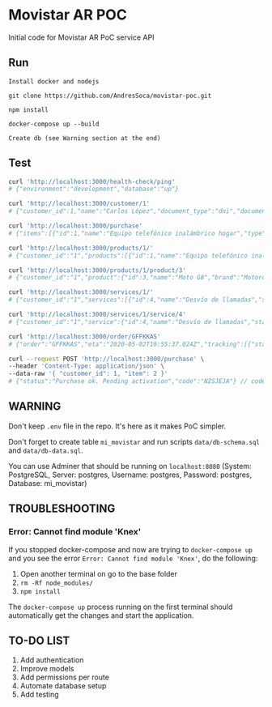 # Movistar AR POC 

Initial code for Movistar AR PoC service API

## Run

    Install docker and nodejs

    git clone https://github.com/AndresSoca/movistar-poc.git

    npm install

    docker-compose up --build

    Create db (see Warning section at the end)

## Test

```sh
curl 'http://localhost:3000/health-check/ping'
# {"environment":"development","database":"up"}

curl 'http://localhost:3000/customer/1'
# {"customer_id":1,"name":"Carlos López","document_type":"dni","document_id":"123456789"}

curl 'http://localhost:3000/purchase'
# {"items":[{"id":1,"name":"Equipo telefónico inalámbrico hogar","type":"product"},{"id":2,"name":"Moto G6","type":"product"},{"id":3,"name":"Moto G8","type":"product"},{"id":4,"name":"Desvío de llamadas","type":"service"},{"id":5,"name":"Internet 50Mb","type":"service"},{"id":6,"name":"L;inea fija","type":"service"},{"id":7,"name":"Tv digital","type":"service"},{"id":8,"name":"Roaming","type":"service"},{"id":9,"name":"Identificación de llamadas","type":"service"}]}

curl 'http://localhost:3000/products/1/'
# {"customer_id":"1","products":[{"id":1,"name":"Equipo telefónico inalámbrico hogar","brand":"Samsung","category":"landline","status":"activated"},{"id":3,"name":"Moto G8","brand":"Motorola","category":"mobile","status":"delivery_pending"}]}

curl 'http://localhost:3000/products/1/product/3'
# {"customer_id":"1","product":{"id":3,"name":"Moto G8","brand":"Motorola","category":"mobile","status":"delivery_pending","delivereyOrderId":"GFFKKAS"}}

curl 'http://localhost:3000/services/1/'
# {"customer_id":"1","services":[{"id":4,"name":"Desvío de llamadas","start":"2020-04-17T06:24:52.842Z","end":"2020-04-17T10:55:37.024Z","status":"terminated"}]}

curl 'http://localhost:3000/services/1/service/4'
# {"customer_id":"1","service":{"id":4,"name":"Desvío de llamadas","start":"2020-04-17T06:24:52.842Z","end":"2020-04-17T10:55:37.024Z","status":"terminated"}}

curl 'http://localhost:3000/order/GFFKKAS'
# {"order":"GFFKKAS","eta":"2020-05-02T10:55:37.024Z","tracking":[{"status":"started","timestamp":"2020-04-16T10:58:45.761Z"},{"status":"in_progress","timestamp":"2020-04-17T10:58:45.761Z"}]}

curl --request POST 'http://localhost:3000/purchase' \
--header 'Content-Type: application/json' \
--data-raw '{ "customer_id": 1, "item": 2 }'
# {"status":"Purchase ok. Pending activation","code":"NZSJEJA"} // code is randomly generated
```

## WARNING

Don't keep `.env` file in the repo. It's here as it makes PoC simpler.

Don't forget to create table `mi_movistar` and run scripts `data/db-schema.sql` and `data/db-data.sql`.

You can use Adminer that should be running on `localhost:8080` (System: PostgreSQL, Server: postgres, Username: postgres, Password: postgres, Database: mi_movistar)

## TROUBLESHOOTING

### Error: Cannot find module 'Knex'

If you stopped docker-compose and now are trying to `docker-compose up` and you see the error `Error: Cannot find module 'Knex'`, do the following:

1. Open another terminal on go to the base folder
2. `rm -Rf node_modules/`
3. `npm install`

The `docker-compose up` process running on the first terminal should automatically get the changes and start the application.

## TO-DO LIST

1. Add authentication
2. Improve models
3. Add permissions per route
4. Automate database setup
5. Add testing